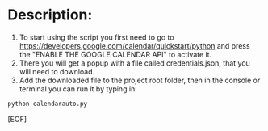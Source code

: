 # Description:

1. To start using the script you first need to go to <https://developers.google.com/calendar/quickstart/python> and press the "ENABLE THE GOOGLE CALENDAR API" to activate it.
2. There you will get a popup with a file called credentials.json, that you will need to download.
3. Add the downloaded file to the project root folder, then in the console or terminal you can run it by typing in:
```bash
python calendarauto.py
```

[EOF]
